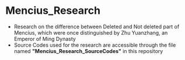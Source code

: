 # Mencius_Research
* Research on the difference between Deleted and Not deleted part of Mencius, which were once distinguished by Zhu Yuanzhang, an Emperor of Ming Dynasty
* Source Codes used for the research are accessible through the file named __"Mencius_Research_SourceCodes"__ in this repository

